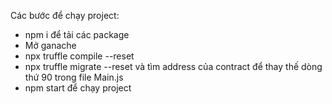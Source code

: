 Các bước để chạy project:
- npm i để tải các package
- Mở ganache
- npx truffle compile --reset
- npx truffle migrate --reset và tìm address của contract để thay thế dòng thứ 90 trong file Main.js
- npm start để chạy project
